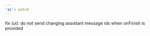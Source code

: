 ```yaml
---
'ai': patch
---
```


fix (ui): do not send changing assistant message ids when onFinish is provided
